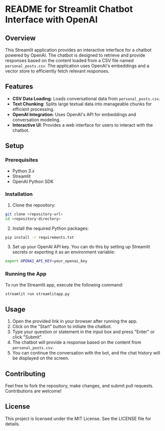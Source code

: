 
# README for Streamlit Chatbot Interface with OpenAI

## Overview

This Streamlit application provides an interactive interface for a chatbot powered by OpenAI. The chatbot is designed to retrieve and provide responses based on the content loaded from a CSV file named `personal_posts.csv`. The application uses OpenAI's embeddings and a vector store to efficiently fetch relevant responses.

## Features

- **CSV Data Loading**: Loads conversational data from `personal_posts.csv`.
- **Text Chunking**: Splits large textual data into manageable chunks for efficient processing.
- **OpenAI Integration**: Uses OpenAI's API for embeddings and conversation modeling.
- **Interactive UI**: Provides a web interface for users to interact with the chatbot.

## Setup

### Prerequisites

- Python 3.x
- Streamlit
- OpenAI Python SDK

### Installation

1. Clone the repository:

```bash
git clone <repository-url>
cd <repository-directory>
```

2. Install the required Python packages:

```bash
pip install -r requirements.txt
```

3. Set up your OpenAI API key. You can do this by setting up Streamlit secrets or exporting it as an environment variable:

```bash
export OPENAI_API_KEY=your_openai_key
```

### Running the App

To run the Streamlit app, execute the following command:

```bash
streamlit run streamlitapp.py
```

## Usage

1. Open the provided link in your browser after running the app.
2. Click on the "Start" button to initiate the chatbot.
3. Type your question or statement in the input box and press "Enter" or click "Submit".
4. The chatbot will provide a response based on the content from `personal_posts.csv`.
5. You can continue the conversation with the bot, and the chat history will be displayed on the screen.

## Contributing

Feel free to fork the repository, make changes, and submit pull requests. Contributions are welcome!

## License

This project is licensed under the MIT License. See the LICENSE file for details.
